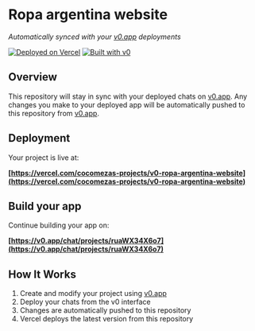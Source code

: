 # Ropa argentina website

*Automatically synced with your [v0.app](https://v0.app) deployments*

[![Deployed on Vercel](https://img.shields.io/badge/Deployed%20on-Vercel-black?style=for-the-badge&logo=vercel)](https://vercel.com/cocomezas-projects/v0-ropa-argentina-website)
[![Built with v0](https://img.shields.io/badge/Built%20with-v0.app-black?style=for-the-badge)](https://v0.app/chat/projects/ruaWX34X6o7)

## Overview

This repository will stay in sync with your deployed chats on [v0.app](https://v0.app).
Any changes you make to your deployed app will be automatically pushed to this repository from [v0.app](https://v0.app).

## Deployment

Your project is live at:

**[https://vercel.com/cocomezas-projects/v0-ropa-argentina-website](https://vercel.com/cocomezas-projects/v0-ropa-argentina-website)**

## Build your app

Continue building your app on:

**[https://v0.app/chat/projects/ruaWX34X6o7](https://v0.app/chat/projects/ruaWX34X6o7)**

## How It Works

1. Create and modify your project using [v0.app](https://v0.app)
2. Deploy your chats from the v0 interface
3. Changes are automatically pushed to this repository
4. Vercel deploys the latest version from this repository
